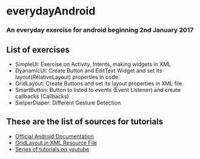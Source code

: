 ﻿# everydayAndroid<br>
### An everyday exercise for android beginning 2nd January 2017 <br>
## List of exercises
* SimpleUI: Exercise on Activity, Intents, making widgets in XML 
* DyanamicUI: Create Button and EditText Widget and set its layout(RelativeLayout) properties in code. 
* GridLayout: Create Buttons and set its layout properties in XML file
* SmartButton: Button to listed to events (Event Listener) and create callbacks (Callbacks)
* SwiperDiaper: Different Gesture Detection

## These are the list of sources for tutorials
* <a href="https://developer.android.com/training/index.html">Official Android Documentation</a>
* <a href="http://www.techotopia.com/index.php/Working_with_the_Android_GridLayout_in_XML_Layout_Resources">GridLayout in XML Resource File</a>
* <a href="https://www.youtube.com/watch?v=QAbQgLGKd3Y&list=PL6gx4Cwl9DGBsvRxJJOzG4r4k_zLKrnxl"> Series of tutorials on youtube</a>
